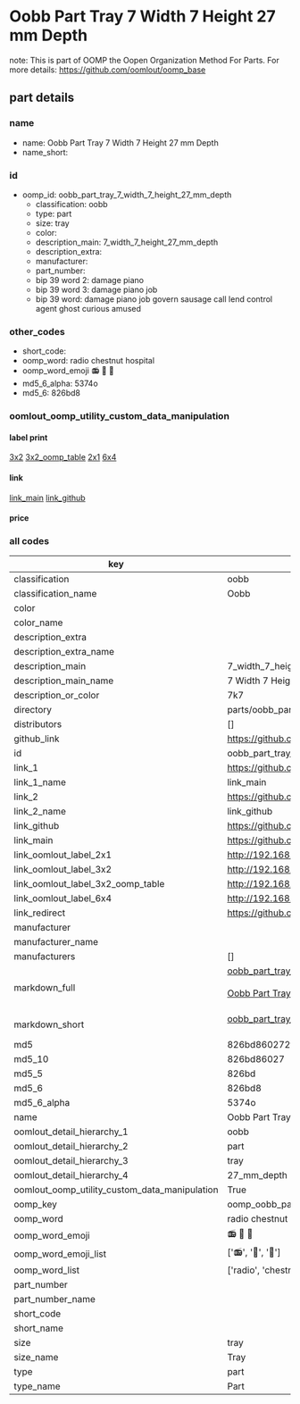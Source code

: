 # Oobb Part Tray 7 Width 7 Height 27 mm Depth  

note: This is part of OOMP the Oopen Organization Method For Parts. For more details: https://github.com/oomlout/oomp_base

##  part details
  







### name
* name: Oobb Part Tray 7 Width 7 Height 27 mm Depth
* name_short: 
### id
* oomp_id: oobb_part_tray_7_width_7_height_27_mm_depth
  * classification: oobb
  * type: part
  * size: tray
  * color: 
  * description_main: 7_width_7_height_27_mm_depth
  * description_extra: 
  * manufacturer: 
  * part_number: 
  * bip 39 word 2: damage piano
  * bip 39 word 3: damage piano job
  * bip 39 word: damage piano job govern sausage call lend control agent ghost curious amused

### other_codes
* short_code: 
* oomp_word: radio chestnut hospital
* oomp_word_emoji :radio: :chestnut: :hospital:
* md5_6_alpha: 5374o
* md5_6: 826bd8






### oomlout_oomp_utility_custom_data_manipulation
#### label print
[3x2](http://192.168.1.245:1112/?label=oomp%205374o)
[3x2_oomp_table](http://192.168.1.108:1112/?label=oomp%205374o)
[2x1](http://192.168.1.242:1112/?label=oomp%205374o)
[6x4](http://192.168.1.55:1112/?label=oomp%205374o)    

#### link

[link_main](https://github.com/oomlout/oomlout_oomp_version_1_messy/tree/main/parts/oobb_part_tray_7_width_7_height_27_mm_depth) [link_github](https://github.com/oomlout/oomlout_oomp_version_1_messy/tree/main/parts/oobb_part_tray_7_width_7_height_27_mm_depth)                             

#### price







### all codes 
| key | value |  
| --- | --- |  
| classification | oobb |  
| classification_name | Oobb |  
| color |  |  
| color_name |  |  
| description_extra |  |  
| description_extra_name |  |  
| description_main | 7_width_7_height_27_mm_depth |  
| description_main_name | 7 Width 7 Height 27 mm Depth |  
| description_or_color | 7k7 |  
| directory | parts/oobb_part_tray_7_width_7_height_27_mm_depth |  
| distributors | [] |  
| github_link | https://github.com/oomlout/oomlout_oomp_part_src/tree/main/parts/oobb_part_tray_7_width_7_height_27_mm_depth |  
| id | oobb_part_tray_7_width_7_height_27_mm_depth |  
| link_1 | https://github.com/oomlout/oomlout_oomp_version_1_messy/tree/main/parts/oobb_part_tray_7_width_7_height_27_mm_depth |  
| link_1_name | link_main |  
| link_2 | https://github.com/oomlout/oomlout_oomp_version_1_messy/tree/main/parts/oobb_part_tray_7_width_7_height_27_mm_depth |  
| link_2_name | link_github |  
| link_github | https://github.com/oomlout/oomlout_oomp_version_1_messy/tree/main/parts/oobb_part_tray_7_width_7_height_27_mm_depth |  
| link_main | https://github.com/oomlout/oomlout_oomp_version_1_messy/tree/main/parts/oobb_part_tray_7_width_7_height_27_mm_depth |  
| link_oomlout_label_2x1 | http://192.168.1.242:1112/?label=oomp%205374o |  
| link_oomlout_label_3x2 | http://192.168.1.245:1112/?label=oomp%205374o |  
| link_oomlout_label_3x2_oomp_table | http://192.168.1.108:1112/?label=oomp%205374o |  
| link_oomlout_label_6x4 | http://192.168.1.55:1112/?label=oomp%205374o |  
| link_redirect | https://github.com/oomlout/oomlout_oomp_version_1_messy/tree/main/parts/oobb_part_tray_7_width_7_height_27_mm_depth |  
| manufacturer |  |  
| manufacturer_name |  |  
| manufacturers | [] |  
| markdown_full | [oobb_part_tray_7_width_7_height_27_mm_depth](none)<br>[](none)<br>[Oobb Part Tray 7 Width 7 Height 27 Mm Depth](none)<br><br> |  
| markdown_short | [oobb_part_tray_7_width_7_height_27_mm_depth](none)<br><br> |  
| md5 | 826bd860272f6ffc81dfd650f02901b8 |  
| md5_10 | 826bd86027 |  
| md5_5 | 826bd |  
| md5_6 | 826bd8 |  
| md5_6_alpha | 5374o |  
| name | Oobb Part Tray 7 Width 7 Height 27 mm Depth |  
| oomlout_detail_hierarchy_1 | oobb |  
| oomlout_detail_hierarchy_2 | part |  
| oomlout_detail_hierarchy_3 | tray |  
| oomlout_detail_hierarchy_4 | 27_mm_depth |  
| oomlout_oomp_utility_custom_data_manipulation | True |  
| oomp_key | oomp_oobb_part_tray_7_width_7_height_27_mm_depth |  
| oomp_word | radio chestnut hospital |  
| oomp_word_emoji | :radio: :chestnut: :hospital: |  
| oomp_word_emoji_list | [':radio:', ':chestnut:', ':hospital:'] |  
| oomp_word_list | ['radio', 'chestnut', 'hospital'] |  
| part_number |  |  
| part_number_name |  |  
| short_code |  |  
| short_name |  |  
| size | tray |  
| size_name | Tray |  
| type | part |  
| type_name | Part |  

